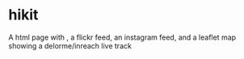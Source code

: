 # hikit
A html page with , a flickr feed, an instagram feed, and a leaflet map showing a delorme/inreach live track
